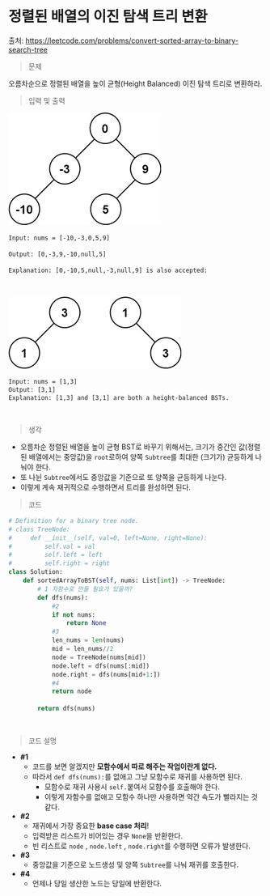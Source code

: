 # 정렬된 배열의 이진 탐색 트리 변환

출처: https://leetcode.com/problems/convert-sorted-array-to-binary-search-tree    



> 문제

오름차순으로 정렬된 배열을 높이 균형(Height Balanced) 이진 탐색 트리로 변환하라.    



> 입력 및 출력

![img](50.Convert_Sorted_Array_to_Binary_Search_Tree.assets/btree1.jpg)

```
Input: nums = [-10,-3,0,5,9]

Output: [0,-3,9,-10,null,5]

Explanation: [0,-10,5,null,-3,null,9] is also accepted:
```

​    

![img](50.Convert_Sorted_Array_to_Binary_Search_Tree.assets/btree.jpg)

```
Input: nums = [1,3]
Output: [3,1]
Explanation: [1,3] and [3,1] are both a height-balanced BSTs.
```

​     

> 생각

* 오름차순 정렬된 배열을 높이 균형 BST로 바꾸기 위해서는, 크기가 중간인 값(정렬된 배열에서는 중앙값)을 
  `root`로하여 양쪽 `Subtree`를 최대한 (크기가) 균등하게 나눠야 한다.
* 또 나뉜 `Subtree`에서도 중앙값을 기준으로 또 양쪽을 균등하게 나눈다.
* 이렇게 계속 재귀적으로 수행하면서 트리를 완성하면 된다.     





> 코드

```python
# Definition for a binary tree node.
# class TreeNode:
#     def __init__(self, val=0, left=None, right=None):
#         self.val = val
#         self.left = left
#         self.right = right
class Solution:
    def sortedArrayToBST(self, nums: List[int]) -> TreeNode:
        # 1 자함수로 만들 필요가 있을까?
        def dfs(nums):
            #2
            if not nums:
                return None
            #3
            len_nums = len(nums)
            mid = len_nums//2
            node = TreeNode(nums[mid])
            node.left = dfs(nums[:mid])
            node.right = dfs(nums[mid+1:])
            #4
            return node

        return dfs(nums)
```

​    

> 코드 설명

* **#1**
  * 코드를 보면 알겠지만 **모함수에서 따로 해주는 작업이란게 없다.**
  * 따라서 `def dfs(nums):`를 없애고 그냥 모함수로 재귀를 사용하면 된다.
    * 모함수로 재귀 사용시 `self.`붙여서 모함수를 호출해야 한다.
    * 이렇게 자함수를 없애고 모함수 하나만 사용하면 약간 속도가 빨라지는 것 같다.
* **#2**
  * 재귀에서 가장 중요한 **base case 처리**!
  * 입력받은 리스트가 비어있는 경우 `None`을 반환한다.
  * 빈 리스트로 `node` , `node.left` , `node.right`를 수행하면 오류가 발생한다.
* **#3**
  * 중앙값을 기준으로 노드생성 및 양쪽 `Subtree`를 나눠 재귀를 호출한다.
* **#4**
  * 언제나 당일 생산한 노드는 당일에 반환한다.

